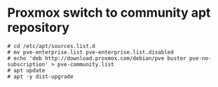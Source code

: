 # Proxmox switch to community apt repository

	# cd /etc/apt/sources.list.d
	# mv pve-enterprise.list pve-enterprise.list.disabled
	# echo 'deb http://download.proxmox.com/debian/pve buster pve-no-subscription' > pve-community.list
	# apt update
	# apt -y dist-upgrade
